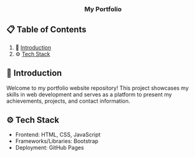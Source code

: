 <h3 align="center">My Portfolio</h3>

## 📋 <a name="table">Table of Contents</a>

1. 🤖 [Introduction](#introduction)
2. ⚙️ [Tech Stack](#tech-stack)

## <a name="introduction">🤖 Introduction</a>

Welcome to my portfolio website repository! This project showcases my skills in web development and serves as a platform to present my achievements, projects, and contact information.

## <a name="tech-stack">⚙️ Tech Stack</a>

- Frontend: HTML, CSS, JavaScript
- Frameworks/Libraries: Bootstrap
- Deployment: GitHub Pages
